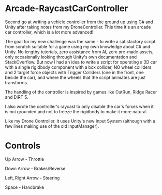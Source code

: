 # Arcade-RaycastCarController
Second go at writing a vehicle controller from the ground up using C# and Unity after taking notes from my DroneController. This time it's an arcade car controller, which is a lot more advanced!

The goal for my new challenge was the same - to write a satisfactory script from scratch suitable for a game using my own knowledge about C# and Unity. No lengthy tutorials, zero assistance from AI, zero pre-made assets, only occasionally looking through Unity's own documentation and StackOverflow. But now I had an idea to write a script for operating a 3D car with a single rigidbody component with a box collider, NO wheel colliders and 2 target force objects with Trigger Colliders (one in the front, one beside the car), and where the wheels that the script animates are just transforms.

The handling of the controller is inspired by games like OutRun, Ridge Racer and DiRT 5. 

I also wrote the controller's raycast to only disable the car's forces when it is not grounded and not to freeze the rigidbody to make it more natural.

Like my Drone Controller, it uses Unity's new Input System (although with a few lines making use of the old InputManager).

# Controls

Up Arrow - Throttle

Down Arrow - Brakes/Reverse

Left, Right Arrow - Steering

Space - Handbrake
